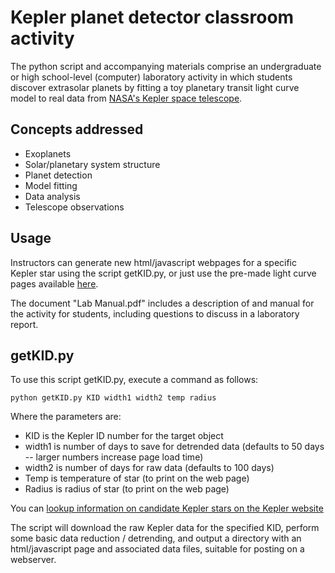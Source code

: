 Kepler planet detector classroom activity
=========================================

The python script and accompanying materials comprise an undergraduate or high school-level (computer) laboratory activity in which students discover extrasolar planets by fitting a toy planetary transit light curve model to real data from [NASA's Kepler space telescope](http://www.nasa.gov/mission_pages/kepler/main/index.html).

## Concepts addressed ##

* Exoplanets
* Solar/planetary system structure
* Planet detection
* Model fitting
* Data analysis
* Telescope observations

## Usage ##

Instructors can generate new html/javascript webpages for a specific Kepler star using the script getKID.py, or just use the pre-made light curve pages available [here](http://www.people.fas.harvard.edu/~nsanders/lab2/lab2.htm).

The document "Lab Manual.pdf" includes a description of and manual for the activity for students, including questions to discuss in a laboratory report.

## getKID.py ##

To use this script getKID.py, execute a command as follows:

	python getKID.py KID width1 width2 temp radius

Where the parameters are:

* KID is the Kepler ID number for the target object
* width1 is number of days to save for detrended data (defaults to 50 days -- larger numbers increase page load time)
* width2 is number of days for raw data (defaults to 100 days)
* Temp is temperature of star (to print on the web page)
* Radius is radius of star (to print on the web page)

You can [lookup information on candidate Kepler stars on the Kepler website](http://archive.stsci.edu/kepler/planet_candidates.html)

The script will download the raw Kepler data for the specified KID, perform some basic data reduction / detrending, and output a directory with an html/javascript page and associated data files, suitable for posting on a webserver.



